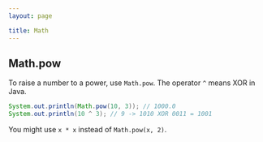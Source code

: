```yaml
---
layout: page

title: Math
---
```


## Math.pow

To raise a number to a power, use `Math.pow`. The operator `^` means XOR in Java.

```java
System.out.println(Math.pow(10, 3)); // 1000.0
System.out.println(10 ^ 3); // 9 -> 1010 XOR 0011 = 1001
```

You might use `x * x` instead of `Math.pow(x, 2)`.


